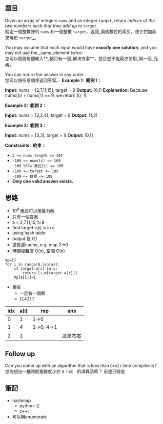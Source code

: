 ## 題目
Given an array of integers `nums` and an integer `target`, return _indices of the two numbers such that they add up to `target`_.  
給定一個整數陣列 `nums` 和一個整數 `target`，返回_兩個數位的索引，使它們加起來等於 `target`_。

You may assume that each input would have **_exactly_ one solution**, and you may not use the _same_element twice.  
您可以假設每個輸入**_都只有一個_解決方案**，並且您不能兩次使用_同一個_元素。

You can return the answer in any order.  
您可以按任意順序返回答案。
**Example 1:  範例 1：**

**Input:** nums = [2,7,11,15], target = 9
**Output:** [0,1]
**Explanation:** Because nums[0] + nums[1] == 9, we return [0, 1].

**Example 2:  範例 2：**

**Input:** nums = [3,2,4], target = 6
**Output:** [1,2]

**Example 3:  範例 3：**

**Input:** nums = [3,3], target = 6
**Output:** [0,1]

**Constraints:  約束：**
- `2 <= nums.length <= 104`
- `-109 <= nums[i] <= 109`  
    `-109 %3C= 數位[i] <= 109`
- `-109 <= target <= 109`  
    `-109 <= 目標 <= 109`
- **Only one valid answer exists.**
## 思路
- $10^9$ 應該可以用暴力解
- 只有一個答案
- a = 2,7,11,15, t=9
- find target-a[i] is in a
- using hash table
- output 是 0,1 
- 邊算邊cache, e.g. map 2->0
- 時間複雜度 O(n), 空間 O(n)
```
mp=[]
for i in range(0,len(a)):
	if target-a[i] in a:
		return [i,m[target-a[i]]] 
	mp[a[i]]=i
```
- 檢查
	- 一定有一個解
	- [1,4,1] 2

| idx | a[i] | mp         | ans  |
| --- | ---- | ---------- | ---- |
| 0   | 1    | 1->0       |      |
| 1   | 4    | 1->0, 4->1 |      |
| 2   | 1    |            | 這是答案 |

## Follow up
Can you come up with an algorithm that is less than `O(n2)` time complexity?
您能想出一種時間複雜度小於 `O（n2）` 的演算法嗎？
前述已經是

## 筆記
- hashmap
	- python: {}
	- c++: 
- 可以用enumerate

